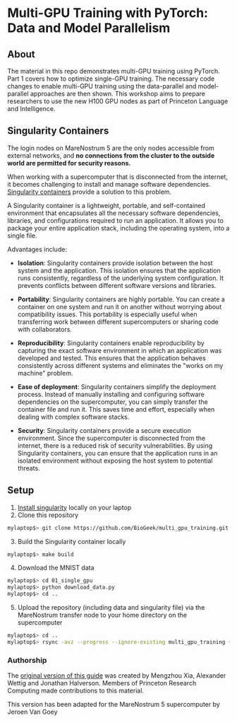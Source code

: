 # Multi-GPU Training with PyTorch: Data and Model Parallelism

## About
The material in this repo demonstrates multi-GPU training using PyTorch. Part 1 covers how to optimize single-GPU training. The necessary code changes to enable multi-GPU training using the data-parallel and model-parallel approaches are then shown. This workshop aims to prepare researchers to use the new H100 GPU nodes as part of Princeton Language and Intelligence.

## Singularity Containers

The login nodes on MareNostrum 5 are the only nodes accessible from external networks, and **no connections from the cluster to the outside world are permitted for security reasons.**

When working with a supercomputer that is disconnected from the internet, it becomes challenging to install and manage software dependencies. [Singularity containers](https://docs.sylabs.io/guides/3.5/user-guide/index.html) provide a solution to this problem.

A Singularity container is a lightweight, portable, and self-contained environment that encapsulates all the necessary software dependencies, libraries, and configurations required to run an application. It allows you to package your entire application stack, including the operating system, into a single file.

Advantages include:

 * **Isolation**: Singularity containers provide isolation between the host system and the application. This isolation ensures that the application runs consistently, regardless of the underlying system configuration. It prevents conflicts between different software versions and libraries.

 * **Portability**: Singularity containers are highly portable. You can create a container on one system and run it on another without worrying about compatibility issues. This portability is especially useful when transferring work between different supercomputers or sharing code with collaborators.

* **Reproducibility**: Singularity containers enable reproducibility by capturing the exact software environment in which an application was developed and tested. This ensures that the application behaves consistently across different systems and eliminates the "works on my machine" problem.

* **Ease of deployment**: Singularity containers simplify the deployment process. Instead of manually installing and configuring software dependencies on the supercomputer, you can simply transfer the container file and run it. This saves time and effort, especially when dealing with complex software stacks.

* **Security**: Singularity containers provide a secure execution environment. Since the supercomputer is disconnected from the internet, there is a reduced risk of security vulnerabilities. By using Singularity containers, you can ensure that the application runs in an isolated environment without exposing the host system to potential threats.


## Setup

 1. [Install singularity](https://docs.sylabs.io/guides/3.5/user-guide/quick_start.html#quick-installation-steps) locally on your laptop 
 2. Clone this repository

```bash
mylaptop$> git clone https://github.com/BioGeek/multi_gpu_training.git
```

 3. Build the Singularity container locally

```bash
mylaptop$> make build
```

  4. Download the MNIST data

```bash
mylaptop$> cd 01_single_gpu
mylaptop$> python download_data.py
mylaptop$> cd ..
```

 5. Upload the repository (including data and singularity file) via the MareNostrum transfer node to your home directory on the supercomputer

```bash
mylaptop$> cd .. 
mylaptop$> rsync -avz --progress --ignore-existing multi_gpu_training {username}@transfer1.bsc.es:"~/"
```


### Authorship

The [original version of this guide](https://github.com/PrincetonUniversity/multi_gpu_training) was created by Mengzhou Xia, Alexander Wettig and Jonathan Halverson. Members of Princeton Research Computing made contributions to this material.

This version has been adapted for the MareNostrum 5 supercomputer by Jeroen Van Goey
